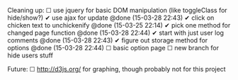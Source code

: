  Cleaning up:
 ☐ use jquery for basic DOM manipulation (like toggleClass for hide/show?)
 ✔ use ajax for update @done (15-03-28 22:43)
 ✔ click on chicken text to unchickenify @done (15-03-25 22:14)
 ✔ pick one method for changed page function @done (15-03-28 22:44)
   ✔ start with just user log comments @done (15-03-28 22:43)
 ✔ figure out storage method for options @done (15-03-28 22:44)
 ☐ basic option page
 ☐ new branch for hide users stuff


Future:
 ☐ http://d3js.org/ for graphing, though probably not for this project
